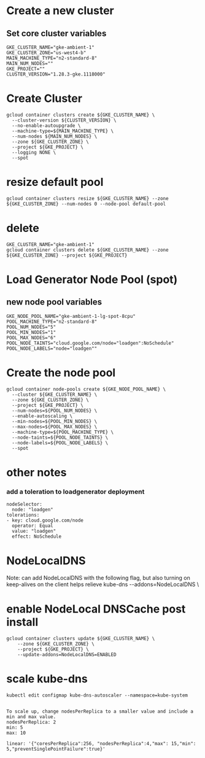 # Create a new cluster

## Set core cluster variables
```
GKE_CLUSTER_NAME="gke-ambient-1"
GKE_CLUSTER_ZONE="us-west4-b"
MAIN_MACHINE_TYPE="n2-standard-8"
MAIN_NUM_NODES=""
GKE_PROJECT=""
CLUSTER_VERSION="1.28.3-gke.1118000"
```

# Create Cluster
```
gcloud container clusters create ${GKE_CLUSTER_NAME} \
  --cluster-version ${CLUSTER_VERSION} \
  --no-enable-autoupgrade \
  --machine-type=${MAIN_MACHINE_TYPE} \
  --num-nodes ${MAIN_NUM_NODES} \
  --zone ${GKE_CLUSTER_ZONE} \
  --project ${GKE_PROJECT} \
  --logging NONE \
  --spot
```

# resize default pool
```
gcloud container clusters resize ${GKE_CLUSTER_NAME} --zone ${GKE_CLUSTER_ZONE} --num-nodes 0 --node-pool default-pool
```

# delete
```
GKE_CLUSTER_NAME="gke-ambient-1"
gcloud container clusters delete ${GKE_CLUSTER_NAME} --zone ${GKE_CLUSTER_ZONE} --project ${GKE_PROJECT}
```

# Load Generator Node Pool (spot)

## new node pool variables
```
GKE_NODE_POOL_NAME="gke-ambient-1-lg-spot-8cpu"
POOL_MACHINE_TYPE="n2-standard-8"
POOL_NUM_NODES="5"
POOL_MIN_NODES="1"
POOL_MAX_NODES="6"
POOL_NODE_TAINTS="cloud.google.com/node="loadgen":NoSchedule"
POOL_NODE_LABELS="node="loadgen""
```

# Create the node pool
```
gcloud container node-pools create ${GKE_NODE_POOL_NAME} \
  --cluster ${GKE_CLUSTER_NAME} \
  --zone ${GKE_CLUSTER_ZONE} \
  --project ${GKE_PROJECT} \
  --num-nodes=${POOL_NUM_NODES} \
  --enable-autoscaling \
  --min-nodes=${POOL_MIN_NODES} \
  --max-nodes=${POOL_MAX_NODES} \
  --machine-type=${POOL_MACHINE_TYPE} \
  --node-taints=${POOL_NODE_TAINTS} \
  --node-labels=${POOL_NODE_LABELS} \
  --spot
```

# other notes

### add a toleration to loadgenerator deployment
```
nodeSelector:
  node: "loadgen"
tolerations:
- key: cloud.google.com/node
  operator: Equal
  value: "loadgen"
  effect: NoSchedule  
```

# NodeLocalDNS
Note: can add NodeLocalDNS with the following flag, but also turning on keep-alives on the client helps relieve kube-dns
  --addons=NodeLocalDNS \  

# enable NodeLocal DNSCache post install
```
gcloud container clusters update ${GKE_CLUSTER_NAME} \
    --zone ${GKE_CLUSTER_ZONE} \
    --project ${GKE_PROJECT} \
    --update-addons=NodeLocalDNS=ENABLED
```

# scale kube-dns
```
kubectl edit configmap kube-dns-autoscaler --namespace=kube-system


To scale up, change nodesPerReplica to a smaller value and include a min and max value.
nodesPerReplica: 2
min: 5
max: 10

linear: '{"coresPerReplica":256, "nodesPerReplica":4,"max": 15,"min": 5,"preventSinglePointFailure":true}'
```